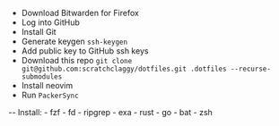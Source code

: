 - Download Bitwarden for Firefox
- Log into GitHub
- Install Git
- Generate keygen `ssh-keygen`
- Add public key to GitHub ssh keys
- Download this repo `git clone git@github.com:scratchclaggy/dotfiles.git .dotfiles --recurse-submodules`
- Install neovim
- Run `PackerSync`
<!-- - Install `TSInstall bash c cpp css html go javascript lua python rust typescript` -->
-- Install:
    - fzf
    - fd
    - ripgrep
    - exa
    - rust
    - go
    - bat
    - zsh
